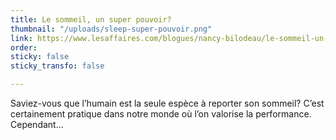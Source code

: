 ```yaml
---
title: Le sommeil, un super pouvoir?
thumbnail: "/uploads/sleep-super-pouvoir.png"
link: https://www.lesaffaires.com/blogues/nancy-bilodeau/le-sommeil-un-super-pouvoir/635682
order: 
sticky: false
sticky_transfo: false

---
```

Saviez-vous que l’humain est la seule espèce à reporter son sommeil? C’est certainement pratique dans notre monde où l’on valorise la performance. Cependant...